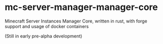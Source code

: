 # mc-server-manager-manager-core
Minecraft Server Instances Manager Core, written in rust, with forge support and usage of docker containers

(Still in early pre-alpha development)